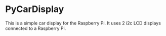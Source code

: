 # PyCarDisplay

This is a simple car display for the Raspberry Pi. It uses 2 i2c LCD displays connected to a Raspberry Pi.